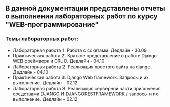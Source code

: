## В данной документации представлены отчеты о выполнении лабораторных работ по курсу "WEB-программирование"

### Темы лабораторных работ:

* Лабораторная работа 1. Работа с сокетами. Дедлайн - 30.09
* Практическая работа 2. Краткое представление о работе Django WEB фреймворк и CRUD. Дедлайн - 04.10
* Лабораторная работа 2. Реализация простого сайта на django. Дедлайн - 04.10
* Практическая работа 3. Django Web framework. Запросы и их выполнение. Дедлайн - 02.12
* Лабораторная работа 3. Реализация серверной части приложения средствами DJANGO И DJANGORESTFRAMEWORK / запросы и их выполнение. Дедлайн - 02.12
